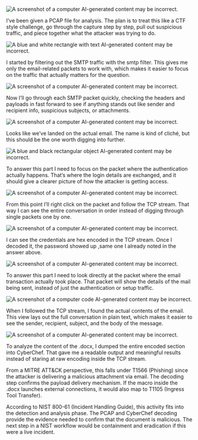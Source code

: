 ![A screenshot of a computer AI-generated content may be
incorrect.](media1/media/image1.png)

I’ve been given a PCAP file for analysis. The plan is to treat this like a CTF style challenge, go through the capture step by step, pull out suspicious traffic, and piece together what the attacker was trying to do.

![A blue and white rectangle with text AI-generated content may be
incorrect.](media1/media/image2.png)

I started by filtering out the SMTP traffic with the smtp filter. This gives me only the email-related packets to work with, which makes it easier to focus on the traffic that actually matters for the question.

![A screenshot of a computer AI-generated content may be
incorrect.](media1/media/image3.png)

Now I’ll go through each SMTP packet quickly, checking the headers and payloads in fast forward to see if anything stands out like sender and recipient info, suspicious subjects, or attachments.

![A screenshot of a computer AI-generated content may be
incorrect.](media1/media/image4.png)

Looks like we’ve landed on the actual email. The name is kind of cliché, but this should be the one worth digging into further.

![A blue and black rectangular object AI-generated content may be
incorrect.](media1/media/image5.png)

To answer this part I need to focus on the packet where the authentication actually happens. That’s where the login details are exchanged, and it should give a clearer picture of how the attacker is getting access.

![A screenshot of a computer AI-generated content may be
incorrect.](media1/media/image6.png)

From this point I’ll right click on the packet and follow the TCP stream. That way I can see the entire conversation in order instead of digging through single packets one by one.

![A screenshot of a computer AI-generated content may be
incorrect.](media1/media/image7.png)

I can see the credentials are hex encoded in the TCP stream. Once I decoded it, the password showed up ,same one I already noted in the answer above.

![A screenshot of a computer AI-generated content may be
incorrect.](media1/media/image8.png)

To answer this part I need to look directly at the packet where the email transaction actually took place. That packet will show the details of the mail being sent, instead of just the authentication or setup traffic.

![A screenshot of a computer code AI-generated content may be
incorrect.](media1/media/image9.png)

When I followed the TCP stream, I found the actual contents of the email. This view lays out the full conversation in plain text, which makes it easier to see the sender, recipient, subject, and the body of the message.

![A screenshot of a computer AI-generated content may be
incorrect.](media1/media/image10.png)

To analyze the content of the .docx, I dumped the entire encoded section into CyberChef. That gave me a readable output and meaningful results instead of staring at raw encoding inside the TCP stream.

From a MITRE ATT&CK perspective, this falls under T1566 (Phishing) since the attacker is delivering a malicious attachment via email. The decoding step confirms the payload delivery mechanism. If the macro inside the .docx launches external connections, it would also map to T1105 (Ingress Tool Transfer).

According to NIST 800-61 (Incident Handling Guide), this activity fits into the detection and analysis phase. The PCAP and CyberChef decoding provide the evidence needed to confirm that the document is malicious. The next step in a NIST workflow would be containment and eradication if this were a live incident.
